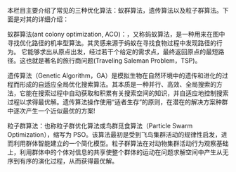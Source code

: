 本栏目主要介绍了常见的三种优化算法：蚁群算法，遗传算法以及粒子群算法。下面是对其的详细介绍：

蚁群算法(ant colony optimization, ACO)：，又称蚂蚁算法，是一种用来在图中寻找优化路径的机率型算法。其灵感来源于蚂蚁在寻找食物过程中发现路径的行为。
它能够求出从原点出发，经过若干个给定的需求点，最终返回原点的最短路径。这也就是著名的旅行商问题(Traveling Saleman Problem，TSP)。

遗传算法（Genetic Algorithm，GA）是模拟生物在自然环境中的遗传和进化的过程而形成的自适应全局优化搜索算法。其本质是一种并行、高效、全局搜索的方法，它能在搜索过程中自动获取和积累有关搜索空间的知识，并自适应地控制搜索过程以求得最优解。遗传算法操作使用“适者生存”的原则，在潜在的解决方案种群中逐次产生一个近似最优的方案!


粒子群算法：也称粒子群优化算法或鸟群觅食算法（Particle Swarm Optimization），缩写为 PSO。该算法最初是受到飞鸟集群活动的规律性启发，进而利用群体智能建立的一个简化模型。粒子群算法在对动物集群活动行为观察基础上，利用群体中的个体对信息的共享使整个群体的运动在问题求解空间中产生从无序到有序的演化过程，从而获得最优解。
